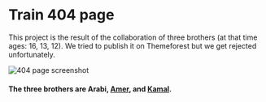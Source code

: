 #   Train 404 page
This project is the result of the collaboration of three brothers (at that time ages: 16, 13, 12). We tried to publish it on Themeforest but we get rejected unfortunately.

![404 page screenshot][logo]

[logo]: https://i.ibb.co/hWXCQWM/image.png

#### The three brothers are Arabi, [Amer](https://www.linkedin.com/in/amer-alhomsi-55468314b/), and [Kamal](https://github.com/kamaladenalhomsi).